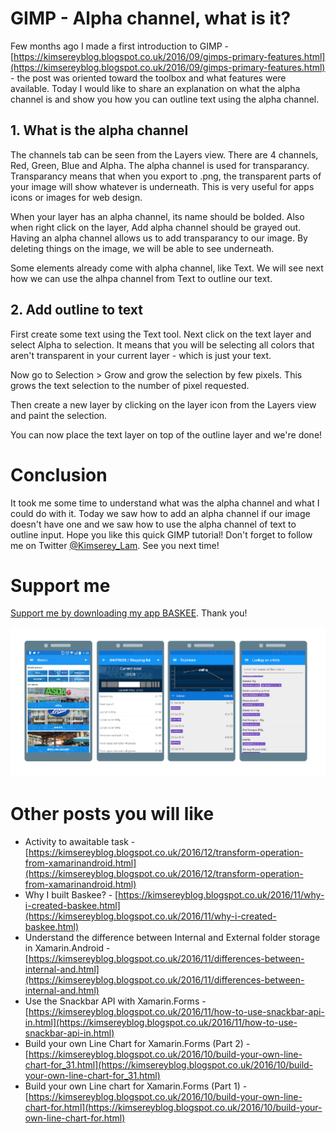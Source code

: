 # GIMP - Alpha channel, what is it?

Few months ago I made a first introduction to GIMP - [https://kimsereyblog.blogspot.co.uk/2016/09/gimps-primary-features.html](https://kimsereyblog.blogspot.co.uk/2016/09/gimps-primary-features.html) - the post was oriented toward the toolbox and what features were available.
Today I would like to share an explanation on what the alpha channel is and show you how you can outline text using the alpha channel.

## 1. What is the alpha channel

The channels tab can be seen from the Layers view.
There are 4 channels, Red, Green, Blue and Alpha.
The alpha channel is used for transparancy.
Transparancy means that when you export to .png, the transparent parts of your image will show whatever is underneath. This is very useful for apps icons or images for web design.

When your layer has an alpha channel, its name should be bolded. Also when right click on the layer, Add alpha channel should be grayed out.
Having an alpha channel allows us to add transparancy to our image.
By deleting things on the image, we will be able to see underneath.

Some elements already come with alpha channel, like Text. We will see next how we can use the alhpa channel from Text to outline our text.

## 2. Add outline to text

First create some text using the Text tool.
Next click on the text layer and select Alpha to selection.
It means that you will be selecting all colors that aren't transparent in your current layer - which is just your text.

Now go to Selection > Grow and grow the selection by few pixels.
This grows the text selection to the number of pixel requested.

Then create a new layer by clicking on the layer icon from the Layers view and paint the selection.

You can now place the text layer on top of the outline layer and we're done!


# Conclusion

It took me some time to understand what was the alpha channel and what I could do with it.
Today we saw how to add an alpha channel if our image doesn't have one and we saw how to use the alpha channel of text to outline input.
Hope you like this quick GIMP tutorial! Don't forget to follow me on Twitter [@Kimserey_Lam](https://twitter.com/Kimserey_Lam). See you next time!

# Support me
[Support me by downloading my app BASKEE](https://www.kimsereylam.com/baskee). Thank you!

![baskee](https://raw.githubusercontent.com/Kimserey/kimserey.github.io/master/img/readme/baskee_screenshots.png)

# Other posts you will like

- Activity to awaitable task - [https://kimsereyblog.blogspot.co.uk/2016/12/transform-operation-from-xamarinandroid.html](https://kimsereyblog.blogspot.co.uk/2016/12/transform-operation-from-xamarinandroid.html)
- Why I built Baskee? - [https://kimsereyblog.blogspot.co.uk/2016/11/why-i-created-baskee.html](https://kimsereyblog.blogspot.co.uk/2016/11/why-i-created-baskee.html)
- Understand the difference between Internal and External folder storage in Xamarin.Android - [https://kimsereyblog.blogspot.co.uk/2016/11/differences-between-internal-and.html](https://kimsereyblog.blogspot.co.uk/2016/11/differences-between-internal-and.html)
- Use the Snackbar API with Xamarin.Forms - [https://kimsereyblog.blogspot.co.uk/2016/11/how-to-use-snackbar-api-in.html](https://kimsereyblog.blogspot.co.uk/2016/11/how-to-use-snackbar-api-in.html)
- Build your own Line Chart for Xamarin.Forms (Part 2) - [https://kimsereyblog.blogspot.co.uk/2016/10/build-your-own-line-chart-for_31.html](https://kimsereyblog.blogspot.co.uk/2016/10/build-your-own-line-chart-for_31.html)
- Build your own Line chart for Xamarin.Forms (Part 1) - [https://kimsereyblog.blogspot.co.uk/2016/10/build-your-own-line-chart-for.html](https://kimsereyblog.blogspot.co.uk/2016/10/build-your-own-line-chart-for.html)
